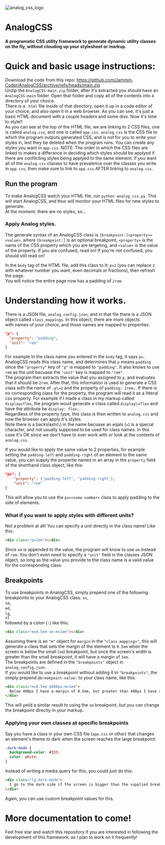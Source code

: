 ![analog_css_logo](https://user-images.githubusercontent.com/73239367/151891399-547444bb-d4de-4b2d-9597-18fbeb800356.png)


# AnalogCSS
#### A programatic CSS utility framework to generate dynamic utility classes on the fly, without clouding up your stylesheet or markup.

# Quick and basic usage instructions:
Download the code from this repo: https://github.com/Jammin-Coder/AnalogCSS/archive/refs/heads/main.zip  
Unzip the `AnalogCSS-main.zip` folder, after it's extracted you should have an `AnalogCSS-main` folder. Open that folder and copy all of the contents into a directory of your choice.  
There is a `.html` file inside of that directory, open it up in a code editor of your choice, and also open it in a web browser. As you can see, it's just a basic HTML document with a couple headers and some divs. Now it's time to style!!  
As you can see at the top of the HTML file, we are linking to 2 CSS files, one is called `analog.css`, and one is called `app.css`. `analog.css` is the CSS file to which the program outputs generated CSS, and is not for you to write your styles in, lest they be deleted when the program runs. You can create any styles you want in `app.css`. NOTE: The order in which the CSS files are linked to makes a differance in deciding which styles should be applyed if there are confilcting styles being applyed to the same element. If you want all of the `analog.css` classes to have prevalence over the classes you write in `app.css`, then make sure to link to `app.css` AFTER linking to `analog.css`.  



## Run the program
To make AnalogCSS watch your HTML file, run `python analog_css.py`. This will start AnalogCSS, and thus will monitor your HTML files for new styles to generate.  
At the moment, there are no styles, so...

### Apply Analog styles.
The generale syntax of an AnalogCSS class is `[breakpoint:]<property>=<value>`, where `[breakpoint:]` is an optional breakpoint, `<property>` is the name of the CSS property which you are tergeting, and `<value>` is the value of the property. 
If you are confused, read on! If you're not confused, you should still read on!  

In the `body` tag of the HTML file, add this class to it: `p=2` (you can replace `2` with whatever number you want, even decimals or fractions), then refresh the page.  
You will notice the entire page now has a padding of `2rem`.  

# Understanding how it works.
There is a JSON file, `analog_config.json`, and in that file there is a JSON object called `class_mappings`. In this object, there are more objects  
with names of your choice, and those names are mapped to properties.  
```json
"p": {
  "property": "padding",
  "unit": "rem"
}
```
For example In the class name you entered in the `body` tag, it says `p=`. AnalogCSS reads this class name, and determines that `p` means `padding`  
since the `"property"` key of `"p"` is mapped to `"padding"`. It also knows to use `rem` as the unit becuase the `"unit"` key is mapped to `"rem"`.  
The program then extracts the value that you assigned to `p`, and evaluates that it should be `2rem`. After that, this information is used to generate a CSS class with the name of `.p\=2` and the property of `padding: 2rem;`. If there is no corresponding class for the property, the program will read it as a litteral css property. For example if I made a class in my markup called `display=flex`, the program woud generate a class called `display\=flex` and have the attribute be `display: flex;`.  
Regardless of the property type, this class is then written to `analog.css` and now the browser can apply it's styles.  
Note there is a backslash(`\`) in the name becuase an eqals (`=`) is a special character, and not usually supposed to be used for class names. In this case it's OK since we don't have to ever work with or look at the contents of `analog.css`.  

If you would like to apply the same value to 2 properties, for example setting the `padding-left` and `padding-right` of an element to the same value, you can supply the propertie names in an array in the `property` field of the shorthand class object, like this:  
```json
"px": {
    "property": ["padding-left", "padding-right"],
    "unit": "rem"
}
```  
This will allow you to use the `px=<some-number>` class to apply padding to the side of elements.  

### What if you want to apply styles with different units?
Not a problem at all! You can specify a unit directly in the class name! Like this:
```html
<div class="p=2em"></div>
```  
Since `em` is appended to the value, the program will know to use `em` instead of `rem`. You don't even need to specify a `"unit"` field in the classes JSON object, so long as the value you provide to the class name is a valid value for the corresponding class.

## Breakpoints
To use breakpoints in AnalogCSS, simply prepend one of the following breakpoints to your AnalogCSS class:
`xs`,  
`sm`,  
`md`,  
`lg`,  
`xl`   
followed by a colon (`:`) like this:  
```html
<div class="m=0.5em sm:m=1em"></div>
```
Assuming there is an `"m"` object for `margin` in the `"class_mappings"`, this will generate a class that sets the margin of the element to `0.5em` when the screen is below the small (`sm`) breakpoint, but once the screen's width is greater than the small breakpoint, it will have a margin of `1em`.  
The breakpoints are defined in the `"breakpoints"` object in `analog_config.json`.  
If you would like to use a breakpoint without adding it to `"breakpoints"`, the simply prepend `@breakpoint-value:` to your class name, like this:  
```html
<div class="m=0.5em @400px:m=1em">
  Below 400px I have a margin of 0.5em, but greater than 400px I have a margin of 1em.
</div>
``` 
This will yeild a similar result to using the `sm` breakpoint, but you can change the breakpoint directly in your markup.  

### Applying your own classes at specific breakpoints
Say you have a class in your own CSS file (`app.css` or other) that changes an element's theme to dark when the screen reaches the large breakpoint:  
```css
.dark-mode {
  background-color: #333;
  color: white;
}
```
Instead of writing a media query for this, you could just do this:  
```html
<div class="lg:dark-mode">
  I go to the dark side if the screen is bigger than the supplied breakpoint!
</div>
``` 
Again, you can use custom breakpoint values for this.

# More documentation to come!
Feel free star and watch this repository if you are interested in following the development of this framework, as I plan to work on it frequently!
